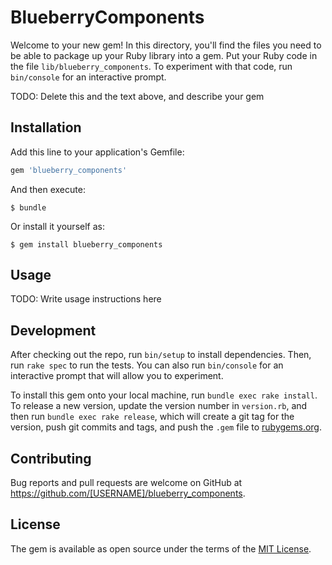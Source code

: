 # BlueberryComponents

Welcome to your new gem! In this directory, you'll find the files you need to be able to package up your Ruby library into a gem. Put your Ruby code in the file `lib/blueberry_components`. To experiment with that code, run `bin/console` for an interactive prompt.

TODO: Delete this and the text above, and describe your gem

## Installation

Add this line to your application's Gemfile:

```ruby
gem 'blueberry_components'
```

And then execute:

    $ bundle

Or install it yourself as:

    $ gem install blueberry_components

## Usage

TODO: Write usage instructions here

## Development

After checking out the repo, run `bin/setup` to install dependencies. Then, run `rake spec` to run the tests. You can also run `bin/console` for an interactive prompt that will allow you to experiment.

To install this gem onto your local machine, run `bundle exec rake install`. To release a new version, update the version number in `version.rb`, and then run `bundle exec rake release`, which will create a git tag for the version, push git commits and tags, and push the `.gem` file to [rubygems.org](https://rubygems.org).

## Contributing

Bug reports and pull requests are welcome on GitHub at https://github.com/[USERNAME]/blueberry_components.


## License

The gem is available as open source under the terms of the [MIT License](http://opensource.org/licenses/MIT).

